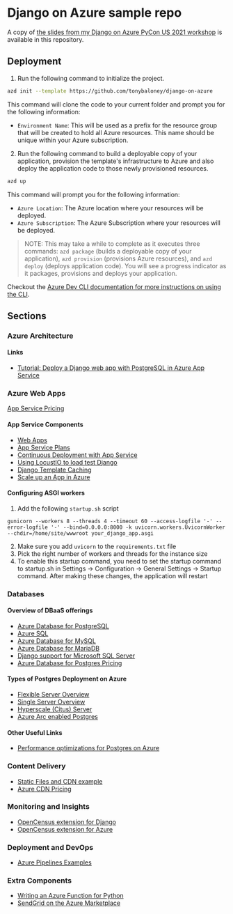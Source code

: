 # Django on Azure sample repo

A copy of [the slides from my Django on Azure PyCon US 2021 workshop](slides.pdf) is available in this repository.

## Deployment

1. Run the following command to initialize the project.

```bash
azd init --template https://github.com/tonybaloney/django-on-azure
```

This command will clone the code to your current folder and prompt you for the following information:

- `Environment Name`: This will be used as a prefix for the resource group that will be created to hold all Azure resources. This name should be unique within your Azure subscription.

2. Run the following command to build a deployable copy of your application, provision the template's infrastructure to Azure and also deploy the application code to those newly provisioned resources.

```bash
azd up
```

This command will prompt you for the following information:
- `Azure Location`: The Azure location where your resources will be deployed.
- `Azure Subscription`: The Azure Subscription where your resources will be deployed.

> NOTE: This may take a while to complete as it executes three commands: `azd package` (builds a deployable copy of your application), `azd provision` (provisions Azure resources), and `azd deploy` (deploys application code). You will see a progress indicator as it packages, provisions and deploys your application.

Checkout the [Azure Dev CLI documentation for more instructions on using the CLI](https://docs.microsoft.com/en-us/azure/developer/azure-developer-cli/get-started?WT.mc_id=python-00000-anthonyshaw).

## Sections

### Azure Architecture

#### Links

- [Tutorial: Deploy a Django web app with PostgreSQL in Azure App Service](https://docs.microsoft.com/azure/app-service/tutorial-python-postgresql-app?WT.mc_id=python-00000-anthonyshaw)

### Azure Web Apps

[App Service Pricing](https://azure.microsoft.com/en-au/pricing/details/app-service/linux/?WT.mc_id=python-00000-anthonyshaw)

#### App Service Components

- [Web Apps](https://docs.microsoft.com/en-us/azure/app-service/?WT.mc_id=python-00000-anthonyshaw)
- [App Service Plans](https://docs.microsoft.com/en-us/azure/app-service/overview-hosting-plans?WT.mc_id=python-00000-anthonyshaw)
- [Continuous Deployment with App Service](https://tonybaloney.github.io/posts/django-on-azure-beyond-hello-world.html#testing)
- [Using LocustIO to load test Django](https://tonybaloney.github.io/posts/django-on-azure-beyond-hello-world.html#performance)
- [Django Template Caching](https://docs.djangoproject.com/en/3.2/topics/cache/)
- [Scale up an App in Azure](https://docs.microsoft.com/en-us/azure/app-service/manage-scale-up?WT.mc_id=python-00000-anthonyshaw)

#### Configuring ASGI workers

1. Add the following `startup.sh` script

```console
gunicorn --workers 8 --threads 4 --timeout 60 --access-logfile '-' --error-logfile '-' --bind=0.0.0.0:8000 -k uvicorn.workers.UvicornWorker --chdir=/home/site/wwwroot your_django_app.asgi
```

2. Make sure you add `uvicorn` to the `requirements.txt` file
3. Pick the right number of workers and threads for the instance size
4. To enable this startup command, you need to set the startup command to startup.sh in Settings -> Configuration -> General Settings -> Startup command. After making these changes, the application will restart

### Databases

#### Overview of DBaaS offerings

- [Azure Database for PostgreSQL](https://docs.microsoft.com/en-au/azure/postgresql/?WT.mc_id=python-00000-anthonyshaw)
- [Azure SQL](https://docs.microsoft.com/en-us/azure/azure-sql/database/sql-database-paas-overview?WT.mc_id=python-00000-anthonyshaw)
- [Azure Database for MySQL](https://docs.microsoft.com/en-us/azure/mysql/?WT.mc_id=python-00000-anthonyshaw)
- [Azure Database for MariaDB](https://docs.microsoft.com/en-us/azure/mariadb/?WT.mc_id=python-00000-anthonyshaw)
- [Django support for Microsoft SQL Server](https://github.com/microsoft/mssql-django?WT.mc_id=python-00000-anthonyshaw)
- [Azure Database for Postgres Pricing](https://docs.microsoft.com/en-us/azure/app-service/?WT.mc_id=python-00000-anthonyshaw)

#### Types of Postgres Deployment on Azure

- [Flexible Server Overview](https://docs.microsoft.com/en-au/azure/postgresql/flexible-server/overview?WT.mc_id=python-00000-anthonyshaw)
- [Single Server Overview](https://docs.microsoft.com/en-us/azure/postgresql/overview?WT.mc_id=python-00000-anthonyshaw)
- [Hyperscale (Citus) Server](https://docs.microsoft.com/en-au/azure/postgresql/hyperscale-overview?WT.mc_id=python-00000-anthonyshaw)
- [Azure Arc enabled Postgres](https://docs.microsoft.com/en-us/azure/azure-arc/data/what-is-azure-arc-enabled-postgres-hyperscale?WT.mc_id=python-00000-anthonyshaw)

#### Other Useful Links

- [Performance optimizations for Postgres on Azure](https://www.citusdata.com/blog/2020/05/20/postgres-tips-for-django-and-python/)

### Content Delivery

- [Static Files and CDN example](https://tonybaloney.github.io/posts/django-on-azure-beyond-hello-world.html#storage)
- [Azure CDN Pricing](https://azure.microsoft.com/pricing/details/cdn/?WT.mc_id=python-0000-anthonyshaw)

### Monitoring and Insights

- [OpenCensus extension for Django](https://pypi.org/project/opencensus-ext-django/)
- [OpenCensus extension for Azure](https://pypi.org/project/opencensus-ext-azure/)

### Deployment and DevOps

- [Azure Pipelines Examples](https://tonybaloney.github.io/posts/django-on-azure-beyond-hello-world.html#testing)

### Extra Components

- [Writing an Azure Function for Python](https://docs.microsoft.com/en-us/azure/azure-functions/create-first-function-vs-code-python?WT.mc_id=python-00000-anthonyshaw)
- [SendGrid on the Azure Marketplace](https://azuremarketplace.microsoft.com/marketplace/apps/SendGrid.SendGrid?WT.mc_id=python-0000-anthonyshaw)

